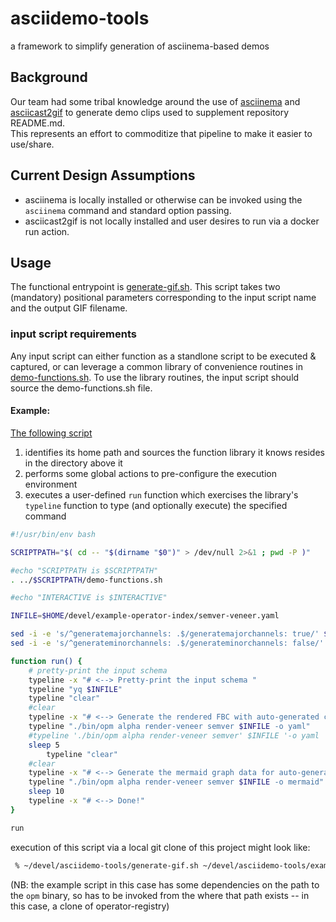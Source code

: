 # asciidemo-tools
a framework to simplify generation of asciinema-based demos

## Background
Our team had some tribal knowledge around the use of [asciinema](https://asciinema.org/) and [asciicast2gif](https://github.com/asciinema/asciicast2gif) to generate demo clips used to supplement repository README.md.  
This represents an effort to commoditize that pipeline to make it easier to use/share.

## Current Design Assumptions

- asciinema is locally installed or otherwise can be invoked using the `asciinema` command and standard option passing. 
- asciicast2gif is not locally installed and user desires to run via a docker run action.

## Usage
The functional entrypoint is [generate-gif.sh](https://github.com/grokspawn/asciidemo-tools/blob/main/generate-gif.sh).  This script takes two (mandatory) positional parameters corresponding to the input script name and the output GIF filename. 

### input script requirements
Any input script can either function as a standlone script to be executed & captured, or can leverage a common library of convenience routines in [demo-functions.sh](https://github.com/grokspawn/asciidemo-tools/blob/main/demo-functions.sh).  To use the library routines, the input script should source the demo-functions.sh file.

#### Example:
[The following script](https://github.com/grokspawn/asciidemo-tools/blob/main/example/demo-script-major.sh)
1. identifies its home path and sources the function library it knows resides in the directory above it
2. performs some global actions to pre-configure the execution environment
3. executes a user-defined `run` function which exercises the library's `typeline` function to type (and optionally execute) the specified command

```bash
#!/usr/bin/env bash

SCRIPTPATH="$( cd -- "$(dirname "$0")" > /dev/null 2>&1 ; pwd -P )"

#echo "SCRIPTPATH is $SCRIPTPATH"
. ../$SCRIPTPATH/demo-functions.sh

#echo "INTERACTIVE is $INTERACTIVE"

INFILE=$HOME/devel/example-operator-index/semver-veneer.yaml

sed -i -e 's/^generatemajorchannels: .$/generatemajorchannels: true/' $INFILE
sed -i -e 's/^generateminorchannels: .$/generateminorchannels: false/' $INFILE

function run() {
	# pretty-print the input schema
	typeline -x "# <--> Pretty-print the input schema "
	typeline "yq $INFILE"
	typeline "clear"
	#clear
	typeline -x "# <--> Generate the rendered FBC with auto-generated channels"
	typeline "./bin/opm alpha render-veneer semver $INFILE -o yaml"
	#typeline './bin/opm alpha render-veneer semver' $INFILE '-o yaml | yq "select(.schema == \"olm.channel\")"'
	sleep 5
        typeline "clear"
	#clear
	typeline -x "# <--> Generate the mermaid graph data for auto-generated channels"
	typeline "./bin/opm alpha render-veneer semver $INFILE -o mermaid"
	sleep 10
	typeline -x "# <--> Done!"
}

run
```
execution of this script via a local git clone of this project might look like:
```bash
 % ~/devel/asciidemo-tools/generate-gif.sh ~/devel/asciidemo-tools/example/demo-script-major.sh ~/devel/asciidemo-tools/major-test.gif
```
(NB:  the example script in this case has some dependencies on the path to the `opm` binary, so has to be invoked from the where that path exists -- in this case, a clone of operator-registry)
